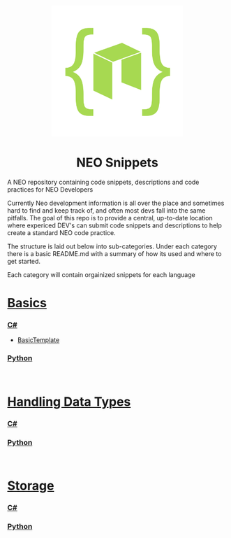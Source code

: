 <p align="center">
  <img
    src="./neo-snippets-logo-solo.png"
    width="300px;">
</p>

<h1 align="center">NEO Snippets</h1>


A NEO repository containing code snippets, descriptions and code practices for NEO Developers

Currently Neo development information is all over the place and sometimes hard to find and keep track of, and often most devs fall into the same pitfalls. The goal of this repo is to provide a central, up-to-date location where expericed DEV's can submit code snippets and descriptions to help create a standard NEO code practice.

The structure is laid out below into sub-categories. Under each category there is a basic README.md with a summary of how its used and where to get started. 

Each category will contain orgainized snippets for each language

# [Basics](./Basics)
### [C#](./Basics/csharp-basics)
- [BasicTemplate](./Basics/csharp-basics/BasicTemplate.cs)

### [Python](./Basics/python-basics)

<br>

# [Handling Data Types](./HandlingDataTypes)
### [C#](./HandlingDataTypes/csharp-handling-data-types)

### [Python](./HandlingDataTypes/python-handling-data-types)

<br>

# [Storage](./Storage)
### [C#](./Storage/csharp-storage)

### [Python](./Storage/python-storage)

<br>

